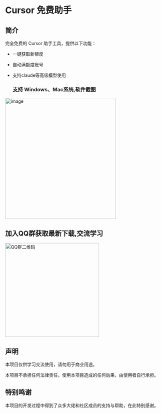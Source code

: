 # Cursor 免费助手

## 简介

完全免费的 Cursor 助手工具，提供以下功能：
- 一键获取新额度
- 自动满额度账号
- 支持claude等高级模型使用

  ### 支持 Windows、Mac系统,软件截图
<img width="354" height="386" alt="image" src="https://github.com/user-attachments/assets/e4a50f7b-d0e3-48dc-8010-6d5ae12a9234" />


## 加入QQ群获取最新下载,交流学习
<img src="https://github.com/user-attachments/assets/53f85a4c-6264-4beb-89fb-11b0307650cb" width="300"  height="300" alt="QQ群二维码">


## 声明

本项目仅供学习交流使用，请勿用于商业用途。

本项目不承担任何法律责任，使用本项目造成的任何后果，由使用者自行承担。

## 特别鸣谢

本项目的开发过程中得到了众多大佬和社区成员的支持与帮助，在此特别感谢。
